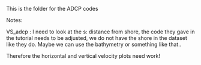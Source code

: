 This is the folder for the ADCP codes 

Notes:

VS_adcp : I need to look at the s: distance from shore, the code they gave in the tutorial needs to be adjusted, we do not have the shore in the 
dataset like they do. Maybe we can use the bathymetry or something like that..

Therefore the horizontal and vertical velocity plots need work!
